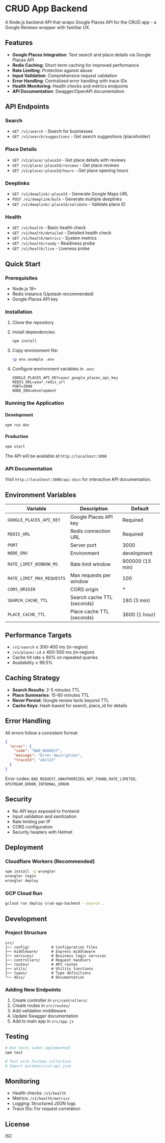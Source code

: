 # CRUD App Backend

A Node.js backend API that wraps Google Places API for the CRUD app - a Google Reviews wrapper with familiar UX.

## Features

- **Google Places Integration**: Text search and place details via Google Places API
- **Redis Caching**: Short-term caching for improved performance
- **Rate Limiting**: Protection against abuse
- **Input Validation**: Comprehensive request validation
- **Error Handling**: Centralized error handling with trace IDs
- **Health Monitoring**: Health checks and metrics endpoints
- **API Documentation**: Swagger/OpenAPI documentation

## API Endpoints

### Search
- `GET /v1/search` - Search for businesses
- `GET /v1/search/suggestions` - Get search suggestions (placeholder)

### Place Details
- `GET /v1/place/:placeId` - Get place details with reviews
- `GET /v1/place/:placeId/reviews` - Get place reviews
- `GET /v1/place/:placeId/hours` - Get place opening hours

### Deeplinks
- `GET /v1/deeplink/:placeId` - Generate Google Maps URL
- `POST /v1/deeplink/bulk` - Generate multiple deeplinks
- `GET /v1/deeplink/:placeId/validate` - Validate place ID

### Health
- `GET /v1/health` - Basic health check
- `GET /v1/health/detailed` - Detailed health check
- `GET /v1/health/metrics` - System metrics
- `GET /v1/health/ready` - Readiness probe
- `GET /v1/health/live` - Liveness probe

## Quick Start

### Prerequisites

- Node.js 18+
- Redis instance (Upstash recommended)
- Google Places API key

### Installation

1. Clone the repository
2. Install dependencies:
   ```bash
   npm install
   ```

3. Copy environment file:
   ```bash
   cp env.example .env
   ```

4. Configure environment variables in `.env`:
   ```env
   GOOGLE_PLACES_API_KEY=your_google_places_api_key
   REDIS_URL=your_redis_url
   PORT=3000
   NODE_ENV=development
   ```

### Running the Application

#### Development
```bash
npm run dev
```

#### Production
```bash
npm start
```

The API will be available at `http://localhost:3000`

### API Documentation

Visit `http://localhost:3000/api-docs` for interactive API documentation.

## Environment Variables

| Variable | Description | Default |
|----------|-------------|---------|
| `GOOGLE_PLACES_API_KEY` | Google Places API key | Required |
| `REDIS_URL` | Redis connection URL | Required |
| `PORT` | Server port | 3000 |
| `NODE_ENV` | Environment | development |
| `RATE_LIMIT_WINDOW_MS` | Rate limit window | 900000 (15 min) |
| `RATE_LIMIT_MAX_REQUESTS` | Max requests per window | 100 |
| `CORS_ORIGIN` | CORS origin | * |
| `SEARCH_CACHE_TTL` | Search cache TTL (seconds) | 180 (3 min) |
| `PLACE_CACHE_TTL` | Place cache TTL (seconds) | 3600 (1 hour) |

## Performance Targets

- `/v1/search` ≤ 300-400 ms (in-region)
- `/v1/place/:id` ≤ 400-500 ms (in-region)
- Cache hit rate ≥ 60% on repeated queries
- Availability ≥ 99.5%

## Caching Strategy

- **Search Results**: 2-5 minutes TTL
- **Place Summaries**: 15-60 minutes TTL
- **Never Persist**: Google review texts beyond TTL
- **Cache Keys**: Hash-based for search, place_id for details

## Error Handling

All errors follow a consistent format:

```json
{
  "error": {
    "code": "BAD_REQUEST",
    "message": "Error description",
    "traceId": "abc123"
  }
}
```

Error codes: `BAD_REQUEST`, `UNAUTHORIZED`, `NOT_FOUND`, `RATE_LIMITED`, `UPSTREAM_ERROR`, `INTERNAL_ERROR`

## Security

- No API keys exposed to frontend
- Input validation and sanitization
- Rate limiting per IP
- CORS configuration
- Security headers with Helmet

## Deployment

### Cloudflare Workers (Recommended)
```bash
npm install -g wrangler
wrangler login
wrangler deploy
```

### GCP Cloud Run
```bash
gcloud run deploy crud-app-backend --source .
```

## Development

### Project Structure
```
src/
├── config/          # Configuration files
├── middleware/      # Express middleware
├── services/        # Business logic services
├── controllers/     # Request handlers
├── routes/          # API routes
├── utils/           # Utility functions
├── types/           # Type definitions
└── docs/            # Documentation
```

### Adding New Endpoints

1. Create controller in `src/controllers/`
2. Create routes in `src/routes/`
3. Add validation middleware
4. Update Swagger documentation
5. Add to main app in `src/app.js`

## Testing

```bash
# Run tests (when implemented)
npm test

# Test with Postman collection
# Import postman/crud-api.json
```

## Monitoring

- Health checks: `/v1/health`
- Metrics: `/v1/health/metrics`
- Logging: Structured JSON logs
- Trace IDs: For request correlation

## License

ISC


